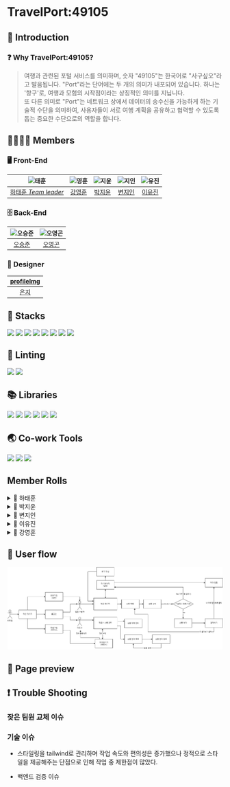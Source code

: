 # TravelPort:49105

## 🔎 Introduction

### ❓ Why TravelPort:49105?

> 여행과 관련된 포털 서비스를 의미하며, 숫자 "49105"는 한국어로 "사구싶오"라고 발음됩니다.
> "Port"라는 단어에는 두 개의 의미가 내포되어 있습니다.
> 하나는 '항구'로, 여행과 모험의 시작점이라는 상징적인 의미를 지닙니다.  
> 또 다른 의미로 "Port"는 네트워크 상에서 데이터의 송수신을 가능하게 하는 기술적 수단을 의미하여,
> 사용자들이 서로 여행 계획을 공유하고 협력할 수 있도록 돕는 중요한 수단으로의 역할을 합니다.

## 👨‍👩‍👧‍👦 Members

### 🖥 Front-End

| <img src="https://avatars.githubusercontent.com/u/79882248?v=4" width=65 title="태훈"/> | <img src="https://avatars.githubusercontent.com/u/155596644?v=4" width=65 title="영훈"/> | <img src="https://avatars.githubusercontent.com/u/114905530?v=4" width=65 title="지윤"/> | <img src="https://avatars.githubusercontent.com/u/129635857?v=4" width=65 title="지인"/> | <img src="https://avatars.githubusercontent.com/u/144013048?v=4" width=65 title="유진"/> |
| :-------------------------------------------------------------------------------------: | :--------------------------------------------------------------------------------------: | :--------------------------------------------------------------------------------------: | :--------------------------------------------------------------------------------------: | :--------------------------------------------------------------------------------------: |
|                   [하태훈 _Team leader_](https://github.com/Hooni07)                    |                         [강영훈](https://github.com/harrykotter)                         |                           [박지윤](https://github.com/hijiyun)                           |                          [변지인](https://github.com/byunjiin)                           |                         [이유진](https://github.com/eugene9851)                          |

### 🗄 Back-End

| <img src="https://avatars.githubusercontent.com/u/49616211?v=4" width=65 title="오승준" /> | <img src="https://avatars.githubusercontent.com/u/68732996?v=4" width=65 title="오영곤"/> |
| :----------------------------------------------------------------------------------------: | :---------------------------------------------------------------------------------------: |
|                          [오승준](https://github.com/tmdwns1521)                           |                           [오영곤](https://github.com/ohddang)                            |

### 🧹 Designer

| [profileImg]() |
| :------------: |
|    [은지]()    |

## 🚀 Stacks

<img src="https://img.shields.io/badge/Git-F05032?style=flat&logo=Git&logoColor=white"/>
<img src="https://img.shields.io/badge/GitHub-181717?style=flat&logo=GitHub&logoColor=white"/>
<img src="https://img.shields.io/badge/HTML5-E34F26?style=flat&logo=html5&logoColor=white"/>
<img src="https://img.shields.io/badge/CSS3-1572B6?style=flat&logo=css3&logoColor=white"/>
<img src="https://img.shields.io/badge/TypeSript-3178C6?style=flat&logo=TypeScript&logoColor=white"/>
<img src="https://img.shields.io/badge/Tailwind-06B6D4?style=flat&logo=TailwindCss&logoColor=white" >
<img src="https://img.shields.io/badge/AWS-232F3E?style=flat&logo=amazonwebservices&logoColor=white" >
<img src="https://img.shields.io/badge/Amazon_S3-569A31?style=flat&logo=AmazonS3&logoColor=white" >

## 💅 Linting

<img src="https://img.shields.io/badge/ESLint-4B32C3?style=flat&logo=eslint&logoColor=white" >
<img src="https://img.shields.io/badge/Prettier-F7B93E?style=flat&logo=prettier&logoColor=white" >

## 📚 Libraries

<img src="https://img.shields.io/badge/React-61DAFB?style=flat&logo=React&logoColor=white" >
<img src="https://img.shields.io/badge/Axios-5A29E4?style=flat&logo=Axios&logoColor=white" >
<img src="https://img.shields.io/badge/ReactQuery-FF4154?style=flat&logo=ReactQuery&logoColor=white" >
<img src="https://img.shields.io/badge/ReactRouter-CA4245?style=flat&logo=ReactRouter&logoColor=white" >
<img src="https://img.shields.io/badge/Zustand-0854C1?style=flat" >
<img src="https://img.shields.io/badge/Toss_payments-0854C1?style=flat" >

## 🌏 Co-work Tools

<img src="https://img.shields.io/badge/Discord-5865F2?style=flat&logo=discord&logoColor=white" >
<img src="https://img.shields.io/badge/Notion-000000?style=flat&logo=notion&logoColor=white" >
<img src="https://img.shields.io/badge/Kakaotalk-FFCD00?style=flat&logo=kakaotalk&logoColor=white" >

## Member Rolls

<details><summary>🐯 하태훈</summary>

**공용 컴포넌트**

1. **Button**
   - 일반, Outlined, Floating, 더보기 디자인을 구현, variant 등의 props를 통해 다양한 디자인 적용 가능하도록 설정
2. **InputBox**
   - email, password, 전화번호 등 비교적 적은 양의 입력이 필요한 경우 사용하도록 하는 component
   - react-hook-form 적용 가능
   - 일반 input design, error 시 design 구현
3. **TextBox**
   - 예약 거절 사유 작성, 본인 소개 등 비교적 많은 양의 입력이 필요한 경우 사용하도록 생성한 component
   - react-hook-form 적용 가능

**Review 컴포넌트**

- 후기(review) 작성 시 제품 페이지에서 확인할 수 있는 card 컴포넌트
- 각 리뷰별 평점 평균 및 리뷰 평점 분포 그래프 디자인 적용
- user 및 리뷰 이미지, 사용 제품 옵션 및 리뷰 내용 포함

**로그인, 회원가입 페이지**

- React-hook-form을 사용하여 필수 입력 항목 및 에러 메시지 설정
  - 로그인 : email, password
  - 회원가입 : 닉네임(user), 기업/법인명(partner), email, password, passwordCheck
- OAuth 소셜 로그인 적용(Google, Kakao, Naver)
- 일반 유저, 파트너 유저별 회원가입 페이지 별도 생성

**파트너 예약 관리 페이지**

- 파트너-마이페이지 내 예약 관리
- 상태 : 대기중, 승인됨, 거절됨 구분
- 승인하기
  - 대기중 → 승인됨으로 상태 변경
  - 취소하기 버튼 : 승인됨 → 대기중 상태로 변경
  - 거절하기 버튼 : 승인됨 → 거절됨 상태로 변경
- 거절하기
  - 대기중 → 거절됨으로 상태 변경
  - 사유 작성 버튼
    - reservation API의 PUT method 활용(cancelMsg 수정을 위해)
    - 거절하기 버튼 클릭 시, 거절 사유(cancelMsg) 작성을 위한 modal 동작, modal을 통해 cancelMsg 작성 후 해당 내용 반영
- 취소하기(승인됨 상태에서)
  - 예약 승인 상태에서 예약 대기 상태로 변경

**파트너 게시물 관리 페이지**

- 파트너-마이페이지 내에서 파트너가 게시한 상품에 대한 상품 확인 및 게시 상태 수정(게시중/게시중지) 및 삭제 구현
  - 게시중/게시중지 switch : product API의 PUT method 활용(isPosting state를 변경하기 위해), 스위치 상태 변경에 따라 게시한 상품의 게시중, 게시중지 상태를 조절
  - 삭제하기 버튼 : product API의 DELETE method 활용, 버튼 클릭 시 modal을 통해 다시한번 삭제 여부 확인, 삭제하기 버튼 클릭 시 해당 상품에 대한 정보 삭제
  </details>

<details><summary>🎀 박지윤</summary>

1. **메인 페이지**
   - 캐러셀 라이브러리를 사용하지 않고, 커스텀 훅을 활용하여 구현했습니다.
   - 별점 순으로 정렬하여 리뷰가 3개 이상인 상품 카드를 렌더링했습니다.
   - 화면 크기에 따라 PC에서는 4개, 태블릿에서는 3개, 모바일에서는 1개의 카드를 보여주도록 구현했습니다.
   - 카드 컴포넌트에는 스켈레톤 UI를 적용했습니다.
2. **검색결과 페이지**
   - 인기순, 추천순, 가격순으로 필터링할 수 있는 커스텀 훅을 작성했습니다.
3. **결제 페이지**
   - 토스 페이먼츠를 이용하여 결제 기능을 구현했습니다.
4. **장바구니 페이지**
   - 각 상품의 이미지, 리뷰, 옵션, 날짜, 가격을 렌더링했습니다.
   - 체크박스로 선택한 상품들의 가격을 합산하여 최종 결제 금액으로 state에 반영했습니다.
   - 상품 삭제 시 바로 업데이트되어 화면에 반영될 수 있도록 refetch 기능을 구현했습니다.
5. **결제 성공 페이지**
   - 결제가 성공적으로 완료되면 예약과 결제 API를 호출하여 실제 핸드폰으로 결제 완료 알림을 받을 수 있습니다.

추가 컴포넌트:

1. **Header 컴포넌트**
   - 사용자 타입에 따라 다른 헤더를 구현
   - 모바일 화면에서는 햄버거 버튼을 클릭하여 사이드바를 토글할 수 있습니다.
   - 외부 클릭 시 사이드바가 닫히도록 하는 커스텀 훅도 작성하였습니다.
2. **Footer 컴포넌트**
3. **404 페이지**
4. **서비스 준비중 페이지**
5. **로딩 스피너 컴포넌트**
</details>

<details><summary>🍏 변지인</summary>

- **card 컴포넌트**
  - card내부에 들어갈 내용들을 인자로 설정+이미지는 Lorem Picsum로 임시이미지 사용+별점 계산
- **KaKaoMap + DaumPostcode 컴포넌트**
  - 위치를 검색(kakaoMap)하고 나타내기(daumpostcode) 위해 사용
  - 서버와 로컬스토리지에 해당 위도,경도,주소,상세주소 저장
- **페이지네이션**
  - 한번에 보일 숫자들 구현 ( pc, 템플릿)
    - 1~5개 : < 1 2 3 4 5 > \*모바일은 3까지
    - 6~10개 : << < 1 2 3 4 5 6 7 8 9 10 > >> \*모바일은 5까지
    - 10개 이상 : << < 11 12 13 14 15 16 17 18 19 20 > >> 같은 로직으로 반복
  - 현재 페이지 의미
    : 숫자는 고정되어있고 현재페이지를 숫자에 바꿔보여줌 - 현재페이지 : 파란색 원으로 숫자 주위를 표시 - 그 이외 : 흰색으로 숫자만 표시 - hover효과 : 하늘색 원으로 숫자 주위를 표시
  - 화살표의 의미 정하기
    - '<' 단순 1칸 앞( 2일땐 1로, 11일땐 페이지 바뀌며 10로)
    - '>' 단순 1칸 뒤 ( 1일땐 2로, 10일땐 페이지 바뀌며 11로)
    - '<<' 가장 처음 페이지로 이동(1~30페이지면 1로 이동)
    - '>>' 가장 마지막 페이지로 이동(1~30페이지면 30로 이동)
      '>>' ex) 8페이지에서 11로 이동하고 싶다면, ‘10’을 한번 누르고 ‘>’ 누르고 ‘11’로 이동
  - 페이지 갯수만큼 버튼 만들기
    - 상위 CardSample에서 총 card수와 화면에 표출할 수를 받아와서, 총/표출 수로 반복문
    - 반복문안에 직접 버튼을 넣어 만들기
- **상품 등록 페이지**
  - 전반적으로 useForm을 사용해 input을 구분하고, useEffect와 useState를 활용하여 로직 구현
  - checkbutton 컴포넌트(다음버튼)
  - numberInput 컴포넌트(타입이 number인 input)
  - sidebar
    - 현재페이지에 맞도록 로직 연결(파란hover로 표시)
    - 지나간 페이지는 체크표시
- 상품유형설정페이지(로컬스토리지에 저장)
  - 카테고리를 필수로 선택
  - 카테고리에 맞게 하위옵션 표출
- 제목, 설명, 대표이미지등록 및 상품사진 등록 페이지(로컬스토리지+주스탄드)
  - 모달에서 지정한 사진을 미리보기로직을 통해 구현
  - 이미지모달에서
- 지도 페이지
- 위치 페이지
- 상품상세옵션페이지
</details>

<details><summary>💎 이유진</summary>

- SearchBar 컴포넌트
  - useSearchData 훅을 통해 연관검색어 데이터, 검색어 등 리턴
  - 서치 후에도 서치바에 검색어 남아있도록 구현 : URLSearchParams 활용
  - 연관검색어 클릭하거나 엔터 시 검색결과페이지로 navigate
- Calendar 컴포넌트
  - react-datepicker library 활용
- 상품 목록 페이지
  - 숙박용 카드
  - 필터링
    - 인원수, 가격, 날짜, 상품 종류 필터링 구현
- 상품 상세 페이지
  - 예약 탭
    - 일정 / 회차(옵션) / 수량 미 입력 시 버튼 disable
    - 날짜
      - 카테고리가 체험이면 하나의 날짜만 선택 가능하도록 구현
      - 카테고리가 숙박이면 입실 날짜와 퇴실 날짜 선택 가능하도록 구현
    - 옵션
      - 남은 티켓이 없으면 disable & 마감 처리
    - 결제하기 클릭 시 결제하기 페이지로 바로 이동 : zustand 활용
    - 장바구니 담기 클릭 시 해당 상품이 장바구니에 담긴 후 페이지 이동 여부를 묻는 모달창 open : react-query mutation 활용
  - 상품상세 탭
  - 리뷰 탭
    - 특정 상품에 대한 리뷰 데이터 불러오기
- 리뷰 작성 페이지
  - react-hook-form 사용하여 필수 입력 항목 및 에러 메시지 설정
  - 필수 입력 항목 미입력 시 제출 버튼 disable
  - 별점
    - 왼쪽부터 점수에 해당하는 별 클릭 시 배경색 채워짐 & 점수 넘김
  - 이미지 업로드
    - UI 상 보이는 이미지, post용 이미지 state로 관리
    </details>

<details><summary>🌠 강영훈</summary>

- 유저, 파트너 마이페이지
- 유저, 파트너 정보 수정
- 비밀번호 변경
- 파트너 메인페이지
- 모달 컴포넌트
  - 공용 모달 컴포넌트
  - 기본 모달 컴포넌트
- 토스트 기능 - 라이브러리
- 예약 공용 페이지네이션
- 이미지 업로드
  - S3 프리사인드url을 통한 다수 이미지 업로드 기능 구현
- 유저 정보 관리
- JWT 토큰 디코딩을 통한 유저 정보 관리
- zustand 사용자 정보 관리
- README.md 작성
</details>

## 👤 User flow

<img src="public/img/TravelPort_userflow.png" title="userflow" />

## 📖 Page preview

## ❗ Trouble Shooting

### 잦은 팀원 교체 이슈

### 기술 이슈

- 스타일링을 tailwind로 관리하며 작업 속도와 편의성은 증가했으나 정적으로 스타일을 제공해주는 단점으로 인해 작업 중 제한점이 많았다.

- 백엔드 검증 이슈
